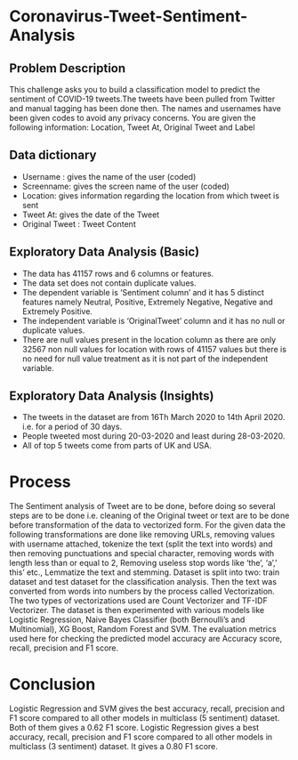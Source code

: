 # Coronavirus-Tweet-Sentiment-Analysis

## Problem Description

This challenge asks you to build a classification model to predict the sentiment of COVID-19 tweets.The tweets have been pulled from Twitter and manual tagging has been done then.
The names and usernames have been given codes to avoid any privacy concerns.
You are given the following information: Location, Tweet At, Original Tweet and Label

## Data dictionary
* Username : gives the name of the user (coded)
* Screenname: gives the screen name of the user (coded)
* Location: gives information regarding the location from which tweet is sent
* Tweet At: gives the date of the Tweet
* Original Tweet : Tweet Content

## Exploratory Data Analysis (Basic)
* The data has 41157 rows and 6 columns or features.
* The data set does not contain duplicate values.
* The dependent variable is ‘Sentiment column’ and it has 5 distinct features namely Neutral, Positive, Extremely Negative, Negative and Extremely Positive.
* The independent variable is ‘OriginalTweet’ column and it has no null or duplicate values.
* There are null values present in the location column as there are only 32567 non null values for location with rows of 41157 values but there is no need for
null value treatment as it is not part of the independent variable.

## Exploratory Data Analysis (Insights)
* The tweets in the dataset are from 16Th March 2020 to 14th April 2020. i.e. for a period of 30 days.
* People tweeted most during 20-03-2020 and least during 28-03-2020.
* All of top 5 tweets come from parts of UK and USA.

# Process
The Sentiment analysis of Tweet are to be done, before doing so several steps are to be done i.e. cleaning of the Original tweet or text are to be done before transformation of the data to vectorized form. For the given data the following transformations are done like removing URLs, removing values with username attached, tokenize the text (split the text into words) and then removing punctuations and special character, removing words with length less than or equal to 2, Removing useless stop words like ‘the’, ‘a’,’ this’ etc., Lemmatize the text and stemming.  Dataset is split into two: train dataset and test dataset for the classification analysis. Then the text was converted from words into numbers by the process called Vectorization. The two types of vectorizations used are Count Vectorizer and TF-IDF Vectorizer. The dataset is then experimented with various models like Logistic Regression, Naive Bayes Classifier (both Bernoulli’s and Multinomial), XG Boost, Random Forest and SVM. The evaluation metrics used here for checking the predicted model accuracy are Accuracy score, recall, precision and F1 score. 

# Conclusion

Logistic Regression and SVM gives the best accuracy, recall, precision and F1 score compared to all other models in multiclass (5 sentiment) dataset. Both of them gives a 0.62 F1 score. Logistic Regression gives a best accuracy, recall, precision and F1 score compared to all other models in multiclass (3 sentiment) dataset. It gives a 0.80 F1 score.
